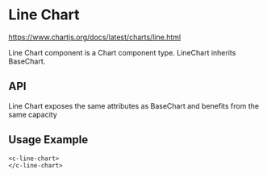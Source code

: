 # Line Chart

https://www.chartjs.org/docs/latest/charts/line.html

Line Chart component is a Chart component type.
LineChart inherits BaseChart.

## API

Line Chart exposes the same attributes as BaseChart and benefits from the same capacity

## Usage Example

```
<c-line-chart>
</c-line-chart>
```
